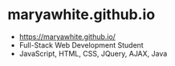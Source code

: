 # maryawhite.github.io
- https://maryawhite.github.io/
- Full-Stack Web Development Student
- JavaScript, HTML, CSS, JQuery, AJAX, Java
